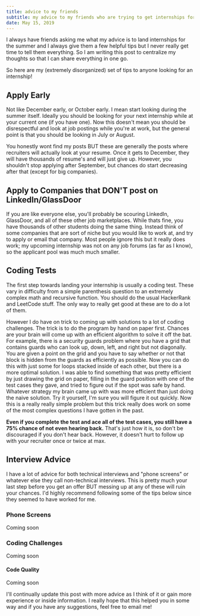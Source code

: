 ```yaml
---
title: advice to my friends
subtitle: my advice to my friends who are trying to get internships for the summer
date: May 15, 2019
---
```


I always have friends asking me what my advice is to land internships for the summer and I always give them a few helpful tips but I never really get time to tell them everything. So I am writing this post to centralize my thoughts so that I can share everything in one go.

So here are my (extremely disorganized) set of tips to anyone looking for an internship!

## Apply Early

Not like December early, or October early. I mean start looking during the summer itself. Ideally you should be looking for your next internship while at your current one (if you have one).  Now this doesn't mean you should be disrespectful and look at job postings while you're at work, but the general point is that you should be looking in July or August.

You honestly wont find my posts BUT these are generally the posts where recruiters will actually look at your resume. Once it gets to December, they will have thousands of resume's and will just give up. However, you shouldn't stop applying after September, but chances do start decreasing after that (except for big companies).

## Apply to Companies that DON'T post on LinkedIn/GlassDoor

If you are like everyone else, you'll probably be scouring LinkedIn, GlassDoor, and all of these other job marketplaces. While thats fine, you have thousands of other students doing the same thing. Instead think of some companies that are sort of niche but you would like to work at, and try to apply or email that company. Most people ignore this but it really does work; my upcoming internship was not on any job forums (as far as I know), so the applicant pool was much much smaller.

## Coding Tests

The first step towards landing your internship is usually a coding test. These vary in difficulty from a simple parenthesis question to an extremely complex math and recursive function. You should do the usual HackerRank and LeetCode stuff. The only way to really get good at these are to do a lot of them.

However I do have on trick to coming up with solutions to a lot of coding challenges. The trick is to do the program by hand on paper first. Chances are your brain will come up with an efficient algorithm to solve it off the bat. For example, there is a security guards problem where you have a grid that contains guards who can look up, down, left, and right but not diagonally. You are given a point on the grid and you have to say whether or not that block is hidden from the guards as efficiently as possible. Now you can do this with just some for loops stacked inside of each other, but there is a more optimal solution. I was able to find something that was pretty efficient by just drawing the grid on paper, filling in the guard position with one of the test cases they gave, and tried to figure out if the spot was safe by hand. Whatever strategy my brain came up with was more efficient than just doing the naive solution. Try it yourself, I'm sure you will figure it out quickly. Now this is a really really simple problem but this trick really does work on some of the most complex questions I have gotten in the past.

**Even if you complete the test and ace all of the test cases, you still have a 75% chance of not even hearing back.** That's just how it is, so don't be discouraged if you don't hear back. However, it doesn't hurt to follow up with your recruiter once or twice at max.

## Interview Advice

I have a lot of advice for both technical interviews and "phone screens" or whatever else they call non-technical interviews. This is pretty much your last step before you get an offer BUT messing up at any of these will ruin your chances. I'd highly recommend following some of the tips below since they seemed to have worked for me.

### Phone Screens

Coming soon

### Coding Challenges

Coming soon

#### Code Quality

Coming soon

I'll continually update this post with more advice as I think of it or gain more experience or inside information. I really hope that this helped you in some way and if you have any suggestions, feel free to email me!
